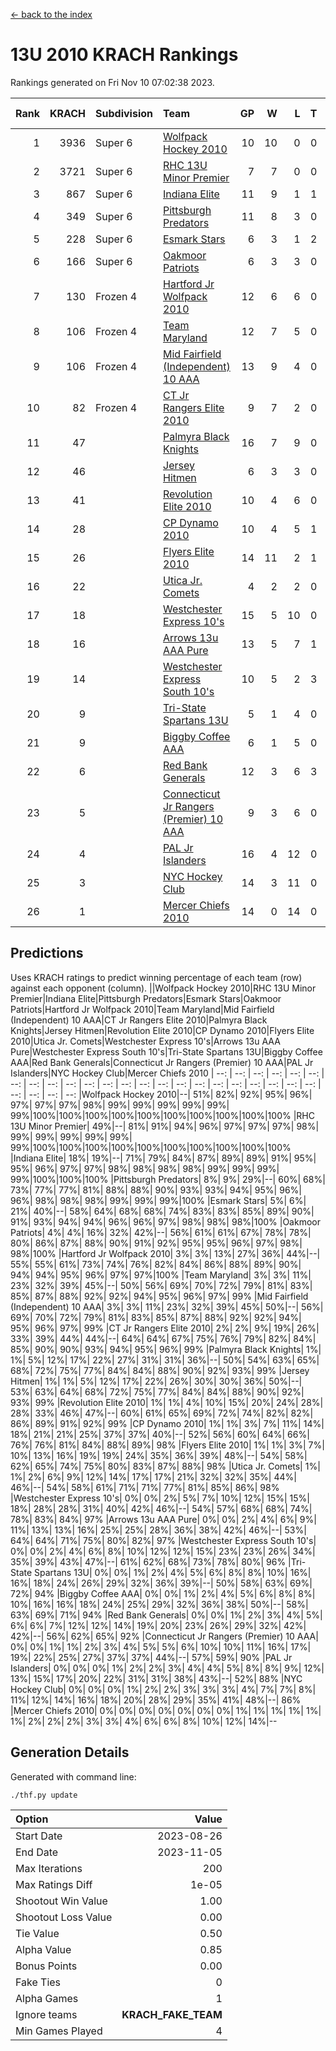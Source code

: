 [<- back to the index](readme.md)
# 13U 2010 KRACH Rankings
Rankings generated on Fri Nov 10 07:02:38 2023.

Rank|KRACH|Subdivision|Team|GP|W|L|T|OTW|OTL|SoS|Exp Wins|Win Diff
---:|---:|:---|:---|---:|---:|---:|---:|---:|---:|---:|---:|---:
1|3936|Super 6|[Wolfpack Hockey 2010](https://gamesheetstats.com/seasons/3664/teams/140960/schedule)|10|10|0|0|0|0|58|10.8|-0.0
2|3721|Super 6|[RHC 13U Minor Premier](https://gamesheetstats.com/seasons/3664/teams/140959/schedule)|7|7|0|0|1|0|73|7.8|-0.0
3|867|Super 6|[Indiana Elite](https://gamesheetstats.com/seasons/3664/teams/144350/schedule)|11|9|1|1|0|0|157|10.4|0.0
4|349|Super 6|[Pittsburgh Predators](https://gamesheetstats.com/seasons/3664/teams/140974/schedule)|11|8|3|0|0|0|256|8.9|0.0
5|228|Super 6|[Esmark Stars](https://gamesheetstats.com/seasons/3664/teams/140972/schedule)|6|3|1|2|0|0|269|4.9|0.0
6|166|Super 6|[Oakmoor Patriots](https://gamesheetstats.com/seasons/3664/teams/162748/schedule)|6|3|3|0|0|0|350|3.9|0.0
7|130|Frozen 4|[Hartford Jr Wolfpack 2010](https://gamesheetstats.com/seasons/3664/teams/140957/schedule)|12|6|6|0|0|2|1216|6.8|-0.0
8|106|Frozen 4|[Team Maryland](https://gamesheetstats.com/seasons/3664/teams/140976/schedule)|12|7|5|0|1|0|616|7.9|0.0
9|106|Frozen 4|[Mid Fairfield (Independent) 10 AAA](https://gamesheetstats.com/seasons/3664/teams/140956/schedule)|13|9|4|0|1|0|591|9.9|0.0
10|82|Frozen 4|[CT Jr Rangers Elite 2010](https://gamesheetstats.com/seasons/3664/teams/140955/schedule)|9|7|2|0|1|0|26|7.9|0.0
11|47||[Palmyra Black Knights](https://gamesheetstats.com/seasons/3664/teams/140973/schedule)|16|7|9|0|0|0|941|7.9|0.0
12|46||[Jersey Hitmen](https://gamesheetstats.com/seasons/3664/teams/140961/schedule)|6|3|3|0|0|1|90|3.9|0.0
13|41||[Revolution Elite 2010](https://gamesheetstats.com/seasons/3664/teams/140975/schedule)|10|4|6|0|0|0|454|4.9|0.0
14|28||[CP Dynamo 2010](https://gamesheetstats.com/seasons/3664/teams/140968/schedule)|10|4|5|1|0|1|78|5.4|0.0
15|26||[Flyers Elite 2010](https://gamesheetstats.com/seasons/3664/teams/140963/schedule)|14|11|2|1|0|0|8|12.4|0.0
16|22||[Utica Jr. Comets](https://gamesheetstats.com/seasons/3664/teams/140970/schedule)|4|2|2|0|1|0|36|2.9|0.0
17|18||[Westchester Express 10's](https://gamesheetstats.com/seasons/3664/teams/140967/schedule)|15|5|10|0|0|0|323|5.9|0.0
18|16||[Arrows 13u AAA Pure](https://gamesheetstats.com/seasons/3664/teams/140965/schedule)|13|5|7|1|0|0|585|6.4|0.0
19|14||[Westchester Express South 10's](https://gamesheetstats.com/seasons/3664/teams/140971/schedule)|10|5|2|3|0|0|15|7.4|0.0
20|9||[Tri-State Spartans 13U](https://gamesheetstats.com/seasons/3664/teams/144349/schedule)|5|1|4|0|1|0|234|1.9|0.0
21|9||[Biggby Coffee AAA](https://gamesheetstats.com/seasons/3664/teams/144347/schedule)|6|1|5|0|0|1|324|1.9|0.0
22|6||[Red Bank Generals](https://gamesheetstats.com/seasons/3664/teams/140962/schedule)|12|3|6|3|0|1|20|5.4|0.0
23|5||[Connecticut Jr Rangers (Premier) 10 AAA](https://gamesheetstats.com/seasons/3664/teams/140958/schedule)|9|3|6|0|0|0|23|3.9|0.0
24|4||[PAL Jr Islanders](https://gamesheetstats.com/seasons/3664/teams/140969/schedule)|16|4|12|0|0|0|25|4.9|0.0
25|3||[NYC Hockey Club](https://gamesheetstats.com/seasons/3664/teams/140966/schedule)|14|3|11|0|0|0|290|3.9|0.0
26|1||[Mercer Chiefs 2010](https://gamesheetstats.com/seasons/3664/teams/140964/schedule)|14|0|14|0|0|0|20|0.9|0.0

## Predictions
Uses KRACH ratings to predict winning percentage of each team (row) against each opponent (column).
||Wolfpack Hockey 2010|RHC 13U Minor Premier|Indiana Elite|Pittsburgh Predators|Esmark Stars|Oakmoor Patriots|Hartford Jr Wolfpack 2010|Team Maryland|Mid Fairfield (Independent) 10 AAA|CT Jr Rangers Elite 2010|Palmyra Black Knights|Jersey Hitmen|Revolution Elite 2010|CP Dynamo 2010|Flyers Elite 2010|Utica Jr. Comets|Westchester Express 10's|Arrows 13u AAA Pure|Westchester Express South 10's|Tri-State Spartans 13U|Biggby Coffee AAA|Red Bank Generals|Connecticut Jr Rangers (Premier) 10 AAA|PAL Jr Islanders|NYC Hockey Club|Mercer Chiefs 2010
| --: | --: | --: | --: | --: | --: | --: | --: | --: | --: | --: | --: | --: | --: | --: | --: | --: | --: | --: | --: | --: | --: | --: | --: | --: | --: | --: 
|Wolfpack Hockey 2010|--| 51%| 82%| 92%| 95%| 96%| 97%| 97%| 97%| 98%| 99%| 99%| 99%| 99%| 99%| 99%|100%|100%|100%|100%|100%|100%|100%|100%|100%|100%
|RHC 13U Minor Premier| 49%|--| 81%| 91%| 94%| 96%| 97%| 97%| 97%| 98%| 99%| 99%| 99%| 99%| 99%| 99%|100%|100%|100%|100%|100%|100%|100%|100%|100%|100%
|Indiana Elite| 18%| 19%|--| 71%| 79%| 84%| 87%| 89%| 89%| 91%| 95%| 95%| 96%| 97%| 97%| 98%| 98%| 98%| 98%| 99%| 99%| 99%| 99%|100%|100%|100%
|Pittsburgh Predators|  8%|  9%| 29%|--| 60%| 68%| 73%| 77%| 77%| 81%| 88%| 88%| 90%| 93%| 93%| 94%| 95%| 96%| 96%| 98%| 98%| 98%| 99%| 99%| 99%|100%
|Esmark Stars|  5%|  6%| 21%| 40%|--| 58%| 64%| 68%| 68%| 74%| 83%| 83%| 85%| 89%| 90%| 91%| 93%| 94%| 94%| 96%| 96%| 97%| 98%| 98%| 98%|100%
|Oakmoor Patriots|  4%|  4%| 16%| 32%| 42%|--| 56%| 61%| 61%| 67%| 78%| 78%| 80%| 86%| 87%| 88%| 90%| 91%| 92%| 95%| 95%| 96%| 97%| 98%| 98%|100%
|Hartford Jr Wolfpack 2010|  3%|  3%| 13%| 27%| 36%| 44%|--| 55%| 55%| 61%| 73%| 74%| 76%| 82%| 84%| 86%| 88%| 89%| 90%| 94%| 94%| 95%| 96%| 97%| 97%|100%
|Team Maryland|  3%|  3%| 11%| 23%| 32%| 39%| 45%|--| 50%| 56%| 69%| 70%| 72%| 79%| 81%| 83%| 85%| 87%| 88%| 92%| 92%| 94%| 95%| 96%| 97%| 99%
|Mid Fairfield (Independent) 10 AAA|  3%|  3%| 11%| 23%| 32%| 39%| 45%| 50%|--| 56%| 69%| 70%| 72%| 79%| 81%| 83%| 85%| 87%| 88%| 92%| 92%| 94%| 95%| 96%| 97%| 99%
|CT Jr Rangers Elite 2010|  2%|  2%|  9%| 19%| 26%| 33%| 39%| 44%| 44%|--| 64%| 64%| 67%| 75%| 76%| 79%| 82%| 84%| 85%| 90%| 90%| 93%| 94%| 95%| 96%| 99%
|Palmyra Black Knights|  1%|  1%|  5%| 12%| 17%| 22%| 27%| 31%| 31%| 36%|--| 50%| 54%| 63%| 65%| 68%| 72%| 75%| 77%| 84%| 84%| 88%| 90%| 92%| 93%| 99%
|Jersey Hitmen|  1%|  1%|  5%| 12%| 17%| 22%| 26%| 30%| 30%| 36%| 50%|--| 53%| 63%| 64%| 68%| 72%| 75%| 77%| 84%| 84%| 88%| 90%| 92%| 93%| 99%
|Revolution Elite 2010|  1%|  1%|  4%| 10%| 15%| 20%| 24%| 28%| 28%| 33%| 46%| 47%|--| 60%| 61%| 65%| 69%| 72%| 74%| 82%| 82%| 86%| 89%| 91%| 92%| 99%
|CP Dynamo 2010|  1%|  1%|  3%|  7%| 11%| 14%| 18%| 21%| 21%| 25%| 37%| 37%| 40%|--| 52%| 56%| 60%| 64%| 66%| 76%| 76%| 81%| 84%| 88%| 89%| 98%
|Flyers Elite 2010|  1%|  1%|  3%|  7%| 10%| 13%| 16%| 19%| 19%| 24%| 35%| 36%| 39%| 48%|--| 54%| 58%| 62%| 65%| 74%| 75%| 80%| 83%| 87%| 88%| 98%
|Utica Jr. Comets|  1%|  1%|  2%|  6%|  9%| 12%| 14%| 17%| 17%| 21%| 32%| 32%| 35%| 44%| 46%|--| 54%| 58%| 61%| 71%| 71%| 77%| 81%| 85%| 86%| 98%
|Westchester Express 10's|  0%|  0%|  2%|  5%|  7%| 10%| 12%| 15%| 15%| 18%| 28%| 28%| 31%| 40%| 42%| 46%|--| 54%| 57%| 68%| 68%| 74%| 78%| 83%| 84%| 97%
|Arrows 13u AAA Pure|  0%|  0%|  2%|  4%|  6%|  9%| 11%| 13%| 13%| 16%| 25%| 25%| 28%| 36%| 38%| 42%| 46%|--| 53%| 64%| 64%| 71%| 75%| 80%| 82%| 97%
|Westchester Express South 10's|  0%|  0%|  2%|  4%|  6%|  8%| 10%| 12%| 12%| 15%| 23%| 23%| 26%| 34%| 35%| 39%| 43%| 47%|--| 61%| 62%| 68%| 73%| 78%| 80%| 96%
|Tri-State Spartans 13U|  0%|  0%|  1%|  2%|  4%|  5%|  6%|  8%|  8%| 10%| 16%| 16%| 18%| 24%| 26%| 29%| 32%| 36%| 39%|--| 50%| 58%| 63%| 69%| 72%| 94%
|Biggby Coffee AAA|  0%|  0%|  1%|  2%|  4%|  5%|  6%|  8%|  8%| 10%| 16%| 16%| 18%| 24%| 25%| 29%| 32%| 36%| 38%| 50%|--| 58%| 63%| 69%| 71%| 94%
|Red Bank Generals|  0%|  0%|  1%|  2%|  3%|  4%|  5%|  6%|  6%|  7%| 12%| 12%| 14%| 19%| 20%| 23%| 26%| 29%| 32%| 42%| 42%|--| 56%| 62%| 65%| 92%
|Connecticut Jr Rangers (Premier) 10 AAA|  0%|  0%|  1%|  1%|  2%|  3%|  4%|  5%|  5%|  6%| 10%| 10%| 11%| 16%| 17%| 19%| 22%| 25%| 27%| 37%| 37%| 44%|--| 57%| 59%| 90%
|PAL Jr Islanders|  0%|  0%|  0%|  1%|  2%|  2%|  3%|  4%|  4%|  5%|  8%|  8%|  9%| 12%| 13%| 15%| 17%| 20%| 22%| 31%| 31%| 38%| 43%|--| 52%| 88%
|NYC Hockey Club|  0%|  0%|  0%|  1%|  2%|  2%|  3%|  3%|  3%|  4%|  7%|  7%|  8%| 11%| 12%| 14%| 16%| 18%| 20%| 28%| 29%| 35%| 41%| 48%|--| 86%
|Mercer Chiefs 2010|  0%|  0%|  0%|  0%|  0%|  0%|  0%|  1%|  1%|  1%|  1%|  1%|  1%|  2%|  2%|  2%|  3%|  3%|  4%|  6%|  6%|  8%| 10%| 12%| 14%|--

## Generation Details

Generated with command line:
```
./thf.py update
```

| Option | Value |
| :----- | ----: |
| Start Date | 2023-08-26 |
| End Date | 2023-11-05 |
| Max Iterations | 200 |
| Max Ratings Diff | 1e-05 |
| Shootout Win Value | 1.00 |
| Shootout Loss Value | 0.00 |
| Tie Value | 0.50 |
| Alpha Value | 0.85 |
| Bonus Points | 0.00 |
| Fake Ties | 0 |
| Alpha Games | 1 |
| Ignore teams | __KRACH_FAKE_TEAM__ |
| Min Games Played | 4 |

